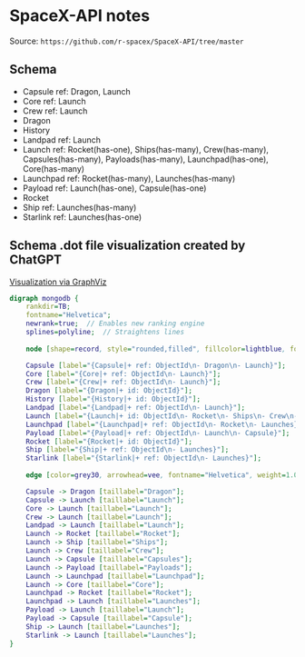 # SpaceX-API notes

Source:
`https://github.com/r-spacex/SpaceX-API/tree/master`

## Schema

* Capsule ref: Dragon, Launch
* Core ref: Launch
* Crew ref: Launch
* Dragon 
* History 
* Landpad ref: Launch
* Launch ref: Rocket(has-one), Ships(has-many), Crew(has-many), Capsules(has-many), Payloads(has-many), Launchpad(has-one), Core(has-many)
* Launchpad ref: Rocket(has-many), Launches(has-many)
* Payload ref: Launch(has-one), Capsule(has-one) 
* Rocket 
* Ship ref: Launches(has-many)
* Starlink ref: Launches(has-one)

## Schema .dot file visualization created by ChatGPT

[Visualization via GraphViz](https://dreampuf.github.io/GraphvizOnline/#digraph%20mongodb%20%7B%0A%20%20%20%20rankdir%3DTB%3B%0A%20%20%20%20fontname%3D%22Helvetica%22%3B%0A%20%20%20%20newrank%3Dtrue%3B%20%20%2F%2F%20Enables%20new%20ranking%20engine%0A%20%20%20%20splines%3Dpolyline%3B%20%20%2F%2F%20Straightens%20lines%0A%20%20%20%20%0A%20%20%20%20node%20%5Bshape%3Drecord%2C%20style%3D%22rounded%2Cfilled%22%2C%20fillcolor%3Dlightblue%2C%20fontname%3D%22Helvetica%22%2C%20labelloc%3Dl%5D%3B%0A%0A%20%20%20%20Capsule%20%5Blabel%3D%22%7BCapsule%7C%2B%20ref%3A%20ObjectId%5Cn-%20Dragon%5Cn-%20Launch%7D%22%5D%3B%0A%20%20%20%20Core%20%5Blabel%3D%22%7BCore%7C%2B%20ref%3A%20ObjectId%5Cn-%20Launch%7D%22%5D%3B%0A%20%20%20%20Crew%20%5Blabel%3D%22%7BCrew%7C%2B%20ref%3A%20ObjectId%5Cn-%20Launch%7D%22%5D%3B%0A%20%20%20%20Dragon%20%5Blabel%3D%22%7BDragon%7C%2B%20id%3A%20ObjectId%7D%22%5D%3B%0A%20%20%20%20History%20%5Blabel%3D%22%7BHistory%7C%2B%20id%3A%20ObjectId%7D%22%5D%3B%0A%20%20%20%20Landpad%20%5Blabel%3D%22%7BLandpad%7C%2B%20ref%3A%20ObjectId%5Cn-%20Launch%7D%22%5D%3B%0A%20%20%20%20Launch%20%5Blabel%3D%22%7BLaunch%7C%2B%20id%3A%20ObjectId%5Cn-%20Rocket%5Cn-%20Ships%5Cn-%20Crew%5Cn-%20Capsules%5Cn-%20Payloads%5Cn-%20Launchpad%5Cn-%20Core%7D%22%5D%3B%0A%20%20%20%20Launchpad%20%5Blabel%3D%22%7BLaunchpad%7C%2B%20ref%3A%20ObjectId%5Cn-%20Rocket%5Cn-%20Launches%7D%22%5D%3B%0A%20%20%20%20Payload%20%5Blabel%3D%22%7BPayload%7C%2B%20ref%3A%20ObjectId%5Cn-%20Launch%5Cn-%20Capsule%7D%22%5D%3B%0A%20%20%20%20Rocket%20%5Blabel%3D%22%7BRocket%7C%2B%20id%3A%20ObjectId%7D%22%5D%3B%0A%20%20%20%20Ship%20%5Blabel%3D%22%7BShip%7C%2B%20ref%3A%20ObjectId%5Cn-%20Launches%7D%22%5D%3B%0A%20%20%20%20Starlink%20%5Blabel%3D%22%7BStarlink%7C%2B%20ref%3A%20ObjectId%5Cn-%20Launches%7D%22%5D%3B%0A%20%20%20%20%0A%20%20%20%20edge%20%5Bcolor%3Dgrey30%2C%20arrowhead%3Dvee%2C%20fontname%3D%22Helvetica%22%2C%20weight%3D1.0%5D%3B%20%20%2F%2F%20Weight%20encourages%20straighter%20lines%0A%0A%20%20%20%20Capsule%20-%3E%20Dragon%20%5Btaillabel%3D%22Dragon%22%5D%3B%0A%20%20%20%20Capsule%20-%3E%20Launch%20%5Btaillabel%3D%22Launch%22%5D%3B%0A%20%20%20%20Core%20-%3E%20Launch%20%5Btaillabel%3D%22Launch%22%5D%3B%0A%20%20%20%20Crew%20-%3E%20Launch%20%5Btaillabel%3D%22Launch%22%5D%3B%0A%20%20%20%20Landpad%20-%3E%20Launch%20%5Btaillabel%3D%22Launch%22%5D%3B%0A%20%20%20%20Launch%20-%3E%20Rocket%20%5Btaillabel%3D%22Rocket%22%5D%3B%0A%20%20%20%20Launch%20-%3E%20Ship%20%5Btaillabel%3D%22Ships%22%5D%3B%0A%20%20%20%20Launch%20-%3E%20Crew%20%5Btaillabel%3D%22Crew%22%5D%3B%0A%20%20%20%20Launch%20-%3E%20Capsule%20%5Btaillabel%3D%22Capsules%22%5D%3B%0A%20%20%20%20Launch%20-%3E%20Payload%20%5Btaillabel%3D%22Payloads%22%5D%3B%0A%20%20%20%20Launch%20-%3E%20Launchpad%20%5Btaillabel%3D%22Launchpad%22%5D%3B%0A%20%20%20%20Launch%20-%3E%20Core%20%5Btaillabel%3D%22Core%22%5D%3B%0A%20%20%20%20Launchpad%20-%3E%20Rocket%20%5Btaillabel%3D%22Rocket%22%5D%3B%0A%20%20%20%20Launchpad%20-%3E%20Launch%20%5Btaillabel%3D%22Launches%22%5D%3B%0A%20%20%20%20Payload%20-%3E%20Launch%20%5Btaillabel%3D%22Launch%22%5D%3B%0A%20%20%20%20Payload%20-%3E%20Capsule%20%5Btaillabel%3D%22Capsule%22%5D%3B%0A%20%20%20%20Ship%20-%3E%20Launch%20%5Btaillabel%3D%22Launches%22%5D%3B%0A%20%20%20%20Starlink%20-%3E%20Launch%20%5Btaillabel%3D%22Launches%22%5D%3B%0A%7D%0A)

```dot
digraph mongodb {
    rankdir=TB;
    fontname="Helvetica";
    newrank=true;  // Enables new ranking engine
    splines=polyline;  // Straightens lines
    
    node [shape=record, style="rounded,filled", fillcolor=lightblue, fontname="Helvetica", labelloc=l];

    Capsule [label="{Capsule|+ ref: ObjectId\n- Dragon\n- Launch}"];
    Core [label="{Core|+ ref: ObjectId\n- Launch}"];
    Crew [label="{Crew|+ ref: ObjectId\n- Launch}"];
    Dragon [label="{Dragon|+ id: ObjectId}"];
    History [label="{History|+ id: ObjectId}"];
    Landpad [label="{Landpad|+ ref: ObjectId\n- Launch}"];
    Launch [label="{Launch|+ id: ObjectId\n- Rocket\n- Ships\n- Crew\n- Capsules\n- Payloads\n- Launchpad\n- Core}"];
    Launchpad [label="{Launchpad|+ ref: ObjectId\n- Rocket\n- Launches}"];
    Payload [label="{Payload|+ ref: ObjectId\n- Launch\n- Capsule}"];
    Rocket [label="{Rocket|+ id: ObjectId}"];
    Ship [label="{Ship|+ ref: ObjectId\n- Launches}"];
    Starlink [label="{Starlink|+ ref: ObjectId\n- Launches}"];
    
    edge [color=grey30, arrowhead=vee, fontname="Helvetica", weight=1.0];  // Weight encourages straighter lines

    Capsule -> Dragon [taillabel="Dragon"];
    Capsule -> Launch [taillabel="Launch"];
    Core -> Launch [taillabel="Launch"];
    Crew -> Launch [taillabel="Launch"];
    Landpad -> Launch [taillabel="Launch"];
    Launch -> Rocket [taillabel="Rocket"];
    Launch -> Ship [taillabel="Ships"];
    Launch -> Crew [taillabel="Crew"];
    Launch -> Capsule [taillabel="Capsules"];
    Launch -> Payload [taillabel="Payloads"];
    Launch -> Launchpad [taillabel="Launchpad"];
    Launch -> Core [taillabel="Core"];
    Launchpad -> Rocket [taillabel="Rocket"];
    Launchpad -> Launch [taillabel="Launches"];
    Payload -> Launch [taillabel="Launch"];
    Payload -> Capsule [taillabel="Capsule"];
    Ship -> Launch [taillabel="Launches"];
    Starlink -> Launch [taillabel="Launches"];
}
```
